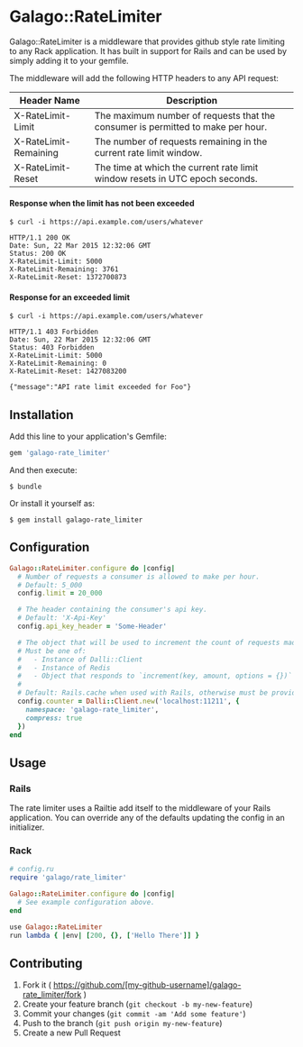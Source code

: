 # Galago::RateLimiter

Galago::RateLimiter is a middleware that provides github style rate limiting to
any Rack application. It has built in support for Rails and can be used by
simply adding it to your gemfile.

The middleware will add the following HTTP headers to any API request:

| Header Name | Description |
| ----------- | ----------- |
| X-RateLimit-Limit | The maximum number of requests that the consumer is permitted to make per hour. |
| X-RateLimit-Remaining | The number of requests remaining in the current rate limit window. |
| X-RateLimit-Reset | The time at which the current rate limit window resets in UTC epoch seconds. |

#### Response when the limit has not been exceeded
```
$ curl -i https://api.example.com/users/whatever

HTTP/1.1 200 OK
Date: Sun, 22 Mar 2015 12:32:06 GMT
Status: 200 OK
X-RateLimit-Limit: 5000
X-RateLimit-Remaining: 3761
X-RateLimit-Reset: 1372700873
```

#### Response for an exceeded limit
```
$ curl -i https://api.example.com/users/whatever

HTTP/1.1 403 Forbidden
Date: Sun, 22 Mar 2015 12:32:06 GMT
Status: 403 Forbidden
X-RateLimit-Limit: 5000
X-RateLimit-Remaining: 0
X-RateLimit-Reset: 1427083200

{"message":"API rate limit exceeded for Foo"}
```


## Installation

Add this line to your application's Gemfile:

```ruby
gem 'galago-rate_limiter'
```

And then execute:

    $ bundle

Or install it yourself as:

    $ gem install galago-rate_limiter

## Configuration
```ruby
Galago::RateLimiter.configure do |config|
  # Number of requests a consumer is allowed to make per hour.
  # Default: 5_000
  config.limit = 20_000

  # The header containing the consumer's api key.
  # Default: 'X-Api-Key'
  config.api_key_header = 'Some-Header'

  # The object that will be used to increment the count of requests made by the consumer.
  # Must be one of:
  #   - Instance of Dalli::Client
  #   - Instance of Redis
  #   - Object that responds to `increment(key, amount, options = {})`
  #
  # Default: Rails.cache when used with Rails, otherwise must be provided.
  config.counter = Dalli::Client.new('localhost:11211', {
    namespace: 'galago-rate_limiter',
    compress: true
  })
end
```

## Usage
### Rails
The rate limiter uses a Railtie add itself to the middleware of your Rails
application. You can override any of the defaults updating the config in an
initializer.

### Rack
```ruby
# config.ru
require 'galago/rate_limiter'

Galago::RateLimiter.configure do |config|
  # See example configuration above.
end

use Galago::RateLimiter
run lambda { |env| [200, {}, ['Hello There']] }
```

## Contributing

1. Fork it ( https://github.com/[my-github-username]/galago-rate_limiter/fork )
2. Create your feature branch (`git checkout -b my-new-feature`)
3. Commit your changes (`git commit -am 'Add some feature'`)
4. Push to the branch (`git push origin my-new-feature`)
5. Create a new Pull Request
